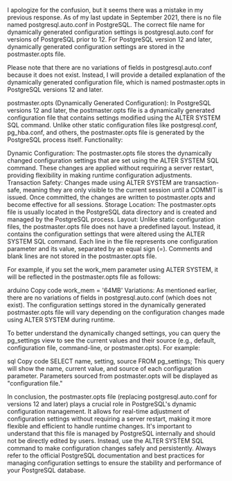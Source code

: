 I apologize for the confusion, but it seems there was a mistake in my previous response. As of my last update in September 2021, there is no file named postgresql.auto.conf in PostgreSQL. The correct file name for dynamically generated configuration settings is postgresql.auto.conf for versions of PostgreSQL prior to 12. For PostgreSQL version 12 and later, dynamically generated configuration settings are stored in the postmaster.opts file.

Please note that there are no variations of fields in postgresql.auto.conf because it does not exist. Instead, I will provide a detailed explanation of the dynamically generated configuration file, which is named postmaster.opts in PostgreSQL versions 12 and later.

postmaster.opts (Dynamically Generated Configuration):
In PostgreSQL versions 12 and later, the postmaster.opts file is a dynamically generated configuration file that contains settings modified using the ALTER SYSTEM SQL command. Unlike other static configuration files like postgresql.conf, pg_hba.conf, and others, the postmaster.opts file is generated by the PostgreSQL process itself.
Functionality:

Dynamic Configuration: The postmaster.opts file stores the dynamically changed configuration settings that are set using the ALTER SYSTEM SQL command. These changes are applied without requiring a server restart, providing flexibility in making runtime configuration adjustments.
Transaction Safety: Changes made using ALTER SYSTEM are transaction-safe, meaning they are only visible to the current session until a COMMIT is issued. Once committed, the changes are written to postmaster.opts and become effective for all sessions.
Storage Location: The postmaster.opts file is usually located in the PostgreSQL data directory and is created and managed by the PostgreSQL process.
Layout:
Unlike static configuration files, the postmaster.opts file does not have a predefined layout. Instead, it contains the configuration settings that were altered using the ALTER SYSTEM SQL command. Each line in the file represents one configuration parameter and its value, separated by an equal sign (=). Comments and blank lines are not stored in the postmaster.opts file.

For example, if you set the work_mem parameter using ALTER SYSTEM, it will be reflected in the postmaster.opts file as follows:

arduino
Copy code
work_mem = '64MB'
Variations:
As mentioned earlier, there are no variations of fields in postgresql.auto.conf (which does not exist). The configuration settings stored in the dynamically generated postmaster.opts file will vary depending on the configuration changes made using ALTER SYSTEM during runtime.

To better understand the dynamically changed settings, you can query the pg_settings view to see the current values and their source (e.g., default, configuration file, command-line, or postmaster.opts). For example:

sql
Copy code
SELECT name, setting, source FROM pg_settings;
This query will show the name, current value, and source of each configuration parameter. Parameters sourced from postmaster.opts will be displayed as "configuration file."

In conclusion, the postmaster.opts file (replacing postgresql.auto.conf for versions 12 and later) plays a crucial role in PostgreSQL's dynamic configuration management. It allows for real-time adjustment of configuration settings without requiring a server restart, making it more flexible and efficient to handle runtime changes. It's important to understand that this file is managed by PostgreSQL internally and should not be directly edited by users. Instead, use the ALTER SYSTEM SQL command to make configuration changes safely and persistently. Always refer to the official PostgreSQL documentation and best practices for managing configuration settings to ensure the stability and performance of your PostgreSQL database.
